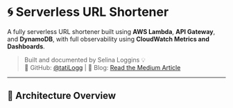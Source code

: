 # 🌀 Serverless URL Shortener

A fully serverless URL shortener built using **AWS Lambda**, **API Gateway**, and **DynamoDB**, with full observability using **CloudWatch Metrics and Dashboards**.

> Built and documented by Selina Loggins 💡  
> 📍 GitHub: [@tatiLogg](https://github.com/tatiLogg) | 📖 Blog: [Read the Medium Article](https://medium.com/@tati.fluffy)

---

## 📐 Architecture Overview





